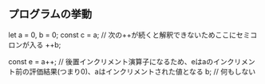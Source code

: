 ## プログラムの挙動
let a = 0, b = 0;
const c = a;    // 次の++が続くと解釈できないためここにセミコロンが入る
++b;

const e = a++;  // 後置インクリメント演算子になるため、eはaのインクリメント前の評価結果(つまり0)、aはインクリメントされた値となる
b;  // 何もしない